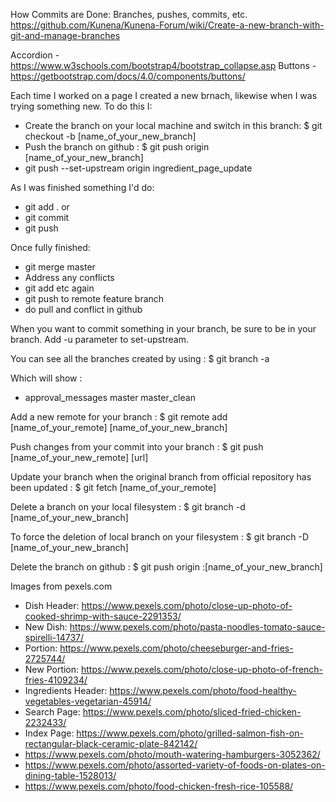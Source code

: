 

How Commits are Done:
Branches, pushes, commits, etc.
https://github.com/Kunena/Kunena-Forum/wiki/Create-a-new-branch-with-git-and-manage-branches

Accordion - https://www.w3schools.com/bootstrap4/bootstrap_collapse.asp
Buttons - https://getbootstrap.com/docs/4.0/components/buttons/

Each time I worked on a page I created a new brnach, likewise when I was trying something new. To do this I:
- Create the branch on your local machine and switch in this branch: $ git checkout -b [name_of_your_new_branch]
- Push the branch on github : $ git push origin [name_of_your_new_branch]
-    git push --set-upstream origin ingredient_page_update

As I was finished something I'd do:
- git add . or 
- git commit
- git push

Once fully finished:
- git merge master
- Address any conflicts
- git add etc again
- git push to remote feature branch
- do pull and conflict in github

When you want to commit something in your branch, be sure to be in your branch. Add -u parameter to set-upstream.

You can see all the branches created by using : $ git branch -a

Which will show :
* approval_messages
  master
  master_clean

Add a new remote for your branch : $ git remote add [name_of_your_remote] [name_of_your_new_branch]

Push changes from your commit into your branch : $ git push [name_of_your_new_remote] [url]

Update your branch when the original branch from official repository has been updated : $ git fetch [name_of_your_remote]

Delete a branch on your local filesystem : $ git branch -d [name_of_your_new_branch]

To force the deletion of local branch on your filesystem : $ git branch -D [name_of_your_new_branch]

Delete the branch on github : $ git push origin :[name_of_your_new_branch]

Images from pexels.com
- Dish Header: https://www.pexels.com/photo/close-up-photo-of-cooked-shrimp-with-sauce-2291353/
- New Dish: https://www.pexels.com/photo/pasta-noodles-tomato-sauce-spirelli-14737/
- Portion: https://www.pexels.com/photo/cheeseburger-and-fries-2725744/
- New Portion: https://www.pexels.com/photo/close-up-photo-of-french-fries-4109234/
- Ingredients Header: https://www.pexels.com/photo/food-healthy-vegetables-vegetarian-45914/
- Search Page: https://www.pexels.com/photo/sliced-fried-chicken-2232433/
- Index Page: https://www.pexels.com/photo/grilled-salmon-fish-on-rectangular-black-ceramic-plate-842142/
- https://www.pexels.com/photo/mouth-watering-hamburgers-3052362/
- https://www.pexels.com/photo/assorted-variety-of-foods-on-plates-on-dining-table-1528013/
- https://www.pexels.com/photo/food-chicken-fresh-rice-105588/
